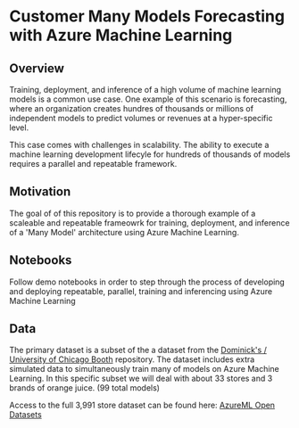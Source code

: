 # Customer Many Models Forecasting with Azure Machine Learning

## Overview
 Training, deployment, and inference of a high volume of machine learning models is a common use case. One example of this scenario is forecasting, where an organization creates hundres of thousands or millions of independent models to predict volumes or revenues at a hyper-specific level. 
  
 This case comes with challenges in scalability. The ability to execute a machine learning development lifecyle for hundreds of thousands of models requires a parallel and repeatable framework.

## Motivation
The goal of of this repository is to provide a thorough example of a scaleable and repeatable frameowrk for training, deployment, and inference of a 'Many Model' architecture using Azure Machine Learning.

## Notebooks
Follow demo notebooks in order to step through the process of developing and deploying repeatable, parallel, training and inferencing using Azure Machine Learning

## Data
The primary dataset is a subset of the a dataset from the [Dominick's / University of Chicago Booth](https://www.chicagobooth.edu/research/kilts/research-data/dominicks) repository. The dataset includes extra simulated data to simultaneously train many of models on Azure Machine Learning. In this specific subset we will deal with about 33 stores and 3 brands of orange juice. (99 total models)  
  
Access to the full 3,991 store dataset can be found here: [AzureML Open Datasets](https://learn.microsoft.com/en-us/azure/open-datasets/dataset-oj-sales-simulated?tabs=azureml-opendatasets)

